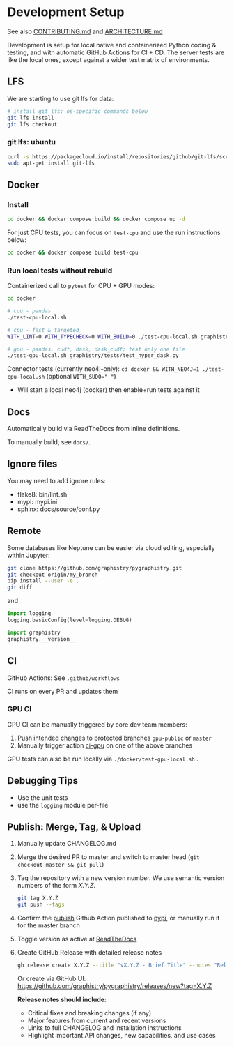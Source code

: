 # Development Setup

See also [CONTRIBUTING.md](CONTRIBUTING.md) and [ARCHITECTURE.md](ARCHITECTURE.md)

Development is setup for local native and containerized Python coding & testing, and with automatic GitHub Actions for CI + CD. The server tests are like the local ones, except against a wider test matrix of environments.

## LFS

We are starting to use git lfs for data:

```bash
# install git lfs: os-specific commands below
git lfs install
git lfs checkout
```

### git lfs: ubuntu

```bash
curl -s https://packagecloud.io/install/repositories/github/git-lfs/script.deb.sh | sudo bash
sudo apt-get install git-lfs
```

## Docker

### Install

```bash
cd docker && docker compose build && docker compose up -d
```

For just CPU tests, you can focus on `test-cpu` and use the run instructions below:

```bash
cd docker && docker compose build test-cpu
```


### Run local tests without rebuild

Containerized call to `pytest` for CPU + GPU modes:

```bash
cd docker

# cpu - pandas
./test-cpu-local.sh

# cpu - fast & targeted
WITH_LINT=0 WITH_TYPECHECK=0 WITH_BUILD=0 ./test-cpu-local.sh graphistry/tests/test_hyper_dask.py::TestHypergraphPandas::test_hyper_to_pa_mixed2

# gpu - pandas, cudf, dask, dask_cudf; test only one file
./test-gpu-local.sh graphistry/tests/test_hyper_dask.py
```

Connector tests (currently neo4j-only): `cd docker && WITH_NEO4J=1 ./test-cpu-local.sh` (optional `WITH_SUDO=" "`)

* Will start a local neo4j (docker) then enable+run tests against it


## Docs

Automatically build via ReadTheDocs from inline definitions.

To manually build, see `docs/`.

## Ignore files

You may need to add ignore rules:

* flake8: bin/lint.sh
* mypi: mypi.ini
* sphinx: docs/source/conf.py

## Remote

Some databases like Neptune can be easier via cloud editing, especially within Jupyter:

```bash
git clone https://github.com/graphistry/pygraphistry.git
git checkout origin/my_branch
pip install --user -e .
git diff
```

and

```python
import logging
logging.basicConfig(level=logging.DEBUG)

import graphistry
graphistry.__version__
```

## CI

GitHub Actions: See `.github/workflows`

CI runs on every PR and updates them

### GPU CI

GPU CI can be manually triggered by core dev team members:

1. Push intended changes to protected branches `gpu-public` or `master`
2. Manually trigger action [ci-gpu](https://github.com/graphistry/pygraphistry/actions/workflows/ci-gpu.yml) on one of the above branches

GPU tests can also be run locally via `./docker/test-gpu-local.sh` .

## Debugging Tips

* Use the unit tests
* use the `logging` module per-file


## Publish: Merge, Tag, & Upload

1. Manually update CHANGELOG.md

1. Merge the desired PR to master and switch to master head (`git checkout master && git pull`)

1. Tag the repository with a new version number. We use semantic version numbers of the form *X.Y.Z*.

	```sh
	git tag X.Y.Z
	git push --tags
	```

1. Confirm the [publish](https://github.com/graphistry/pygraphistry/actions?query=workflow%3A%22Publish+Python+%F0%9F%90%8D+distributions+%F0%9F%93%A6+to+PyPI+and+TestPyPI%22) Github Action published to [pypi](https://pypi.org/project/graphistry/), or manually run it for the master branch

1. Toggle version as active at [ReadTheDocs](https://readthedocs.org/projects/pygraphistry/versions/)

1. Create GitHub Release with detailed release notes

	```sh
	gh release create X.Y.Z --title "vX.Y.Z - Brief Title" --notes "Release notes in markdown..."
	```

	Or create via GitHub UI: https://github.com/graphistry/pygraphistry/releases/new?tag=X.Y.Z

	**Release notes should include:**
	- Critical fixes and breaking changes (if any)
	- Major features from current and recent versions
	- Links to full CHANGELOG and installation instructions
	- Highlight important API changes, new capabilities, and use cases
